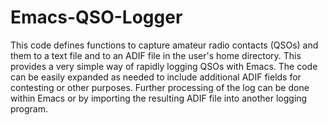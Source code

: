 # Emacs-QSO-Logger
This code defines functions to capture amateur radio contacts (QSOs) and them to a text file and to an ADIF file in the user's home directory.
This provides a very simple way of rapidly logging QSOs with Emacs. The code can be easily expanded as needed to include additional ADIF fields for contesting or other purposes. Further processing of the log can be done within Emacs or by importing the resulting ADIF file into another logging program. 
